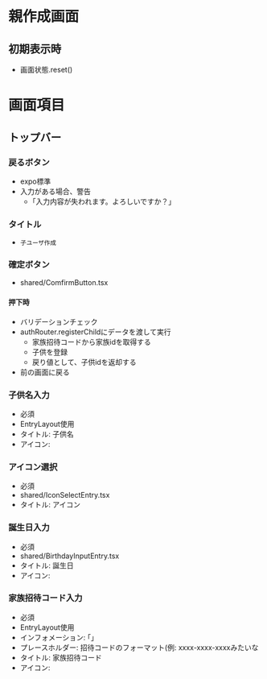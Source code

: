# 親作成画面

## 初期表示時
- 画面状態.reset()

# 画面項目
## トップバー
### 戻るボタン
- expo標準
- 入力がある場合、警告
  - ｢入力内容が失われます。よろしいですか？｣

### タイトル
- `子ユーザ作成`

### 確定ボタン
- shared/ComfirmButton.tsx
#### 押下時
- バリデーションチェック
- authRouter.registerChildにデータを渡して実行
  - 家族招待コードから家族idを取得する
  - 子供を登録
  - 戻り値として、子供idを返却する
- 前の画面に戻る

### 子供名入力
- 必須
- EntryLayout使用
- タイトル: 子供名
- アイコン: 

### アイコン選択
- 必須
- shared/IconSelectEntry.tsx
- タイトル: アイコン

### 誕生日入力
- 必須
- shared/BirthdayInputEntry.tsx
- タイトル: 誕生日
- アイコン: 

### 家族招待コード入力
- 必須
- EntryLayout使用
- インフォメーション: ｢｣
- プレースホルダー: 招待コードのフォーマット(例: xxxx-xxxx-xxxxみたいな
- タイトル: 家族招待コード
- アイコン: 


